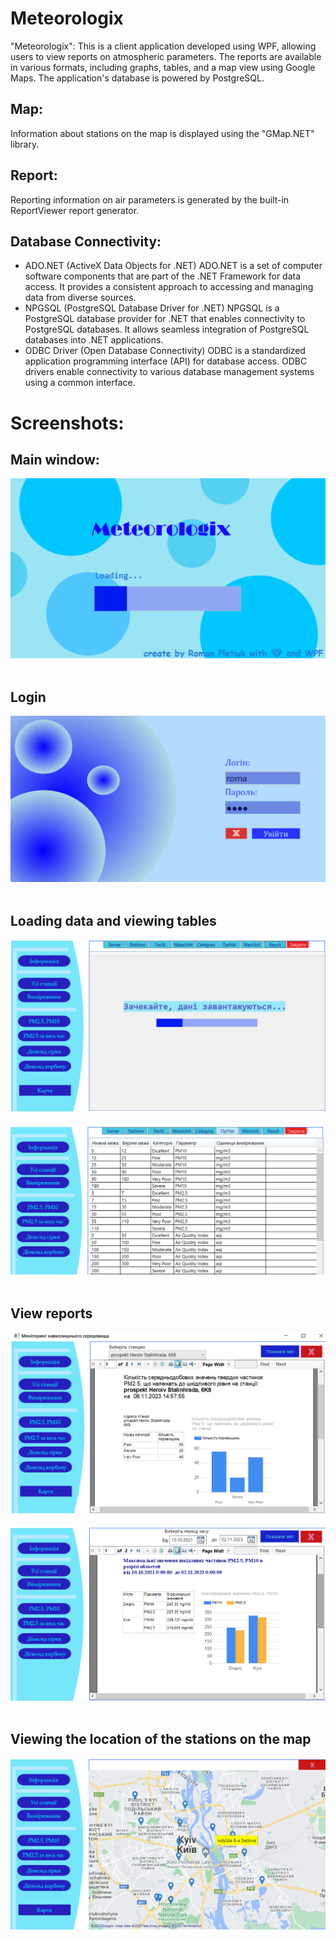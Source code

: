 # Meteorologix

"Meteorologix": This is a client application developed using WPF, allowing users to view reports on atmospheric parameters. The reports are available in various formats, including graphs, tables, and a map view using Google Maps. The application's database is powered by PostgreSQL.

## Map:

Information about stations on the map is displayed using the "GMap.NET" library.

## Report:

Reporting information on air parameters is generated by the built-in ReportViewer report generator.

## Database Connectivity:

* ADO.NET (ActiveX Data Objects for .NET)
  ADO.NET is a set of computer software components that are part of the .NET Framework for data access.
It provides a consistent approach to accessing and managing data from diverse sources.
* NPGSQL (PostgreSQL Database Driver for .NET)
  NPGSQL is a PostgreSQL database provider for .NET that enables connectivity to PostgreSQL databases.
It allows seamless integration of PostgreSQL databases into .NET applications.
* ODBC Driver (Open Database Connectivity)
  ODBC is a standardized application programming interface (API) for database access.
ODBC drivers enable connectivity to various database management systems using a common interface.

# Screenshots:

## Main window:

<img src="https://github.com/RomaPLETiuk/METEOROLOGIX/blob/master/photo/3.png" title="C#"/>&nbsp;

## Login

<img src="https://github.com/RomaPLETiuk/METEOROLOGIX/blob/master/photo/2.png" title="C#"/>&nbsp;

## Loading data and viewing tables

<img src="https://github.com/RomaPLETiuk/METEOROLOGIX/blob/master/photo/1.png" title="C#"/>&nbsp;
<img src="https://github.com/RomaPLETiuk/METEOROLOGIX/blob/master/photo/4.png" title="C#"/>&nbsp;

## View reports

<img src="https://github.com/RomaPLETiuk/METEOROLOGIX/blob/master/photo/6.png" title="C#"/>&nbsp;
<img src="https://github.com/RomaPLETiuk/METEOROLOGIX/blob/master/photo/5.png" title="C#"/>&nbsp;

## Viewing the location of the stations on the map

<img src="https://github.com/RomaPLETiuk/METEOROLOGIX/blob/master/photo/10.png" title="C#"/>&nbsp;


